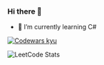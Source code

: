 ### Hi there 👋
- 🌱 I’m currently learning C#
<a href="https://www.codewars.com/users/Vijorich" target="_blank">
 <img alt="Codewars kyu" src="https://www.codewars.com/users/Vijorich/badges/large" />
</a>

![LeetCode Stats](https://leetcard.jacoblin.cool/Vijorich?theme=nord&font=M%20PLUS%201&ext=heatmap)


